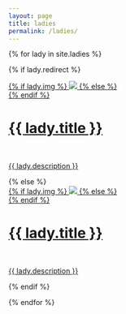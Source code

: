 ```yaml
---
layout: page
title: ladies
permalink: /ladies/
---
```


{% for lady in site.ladies %}

{% if lady.redirect %}
<div class="project">
    <div class="thumbnail">
        <a href="{{ lady.redirect }}" target="_blank">
        {% if lady.img %}
        <img class="thumbnail resize-img" src="{{ lady.img }}"/>
        {% else %}
        <div class="thumbnail blankbox"></div>
        {% endif %}
        <span>
            <h1>{{ lady.title }}</h1>
            <br/>
            <p>{{ lady.description }}</p>
        </span>
        </a>
    </div>
</div>
{% else %}
<div class="project ">
    <div class="thumbnail">
        <a href="{{ site.baseurl }}{{ lady.url }}">
        {% if lady.img %}
        <img class="thumbnail resize-img" src="{{ lady.img }}"/>
        {% else %}
        <div class="thumbnail blankbox"></div>
        {% endif %}
        <span>
            <h1>{{ lady.title }}</h1>
            <br/>
            <p>{{ lady.description }}</p>
        </span>
        </a>
    </div>
</div>

{% endif %}

{% endfor %}
